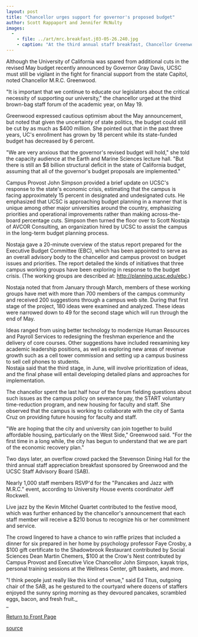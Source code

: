 ```yaml
---
layout: post
title: "Chancellor urges support for governor's proposed budget"
author: Scott Rappaport and Jennifer McNulty
images:
  -
    - file: ../art/mrc.breakfast.j03-05-26.240.jpg
    - caption: "At the third annual staff breakfast, Chancellor Greenwood, standing, visits with staff members (left to right) Greta Gil, Jude Pipes, and Paul Bauman. Also standing is Ben Webb; Marcia Marquardt's back is to the camera. Photo by Louise Donahue"
---
```


Although the University of California was spared from additional cuts in the revised May budget recently announced by Governor Gray Davis, UCSC must still be vigilant in the fight for financial support from the state Capitol, noted Chancellor M.R.C. Greenwood.

"It is important that we continue to educate our legislators about the critical necessity of supporting our university," the chancellor urged at the third brown-bag staff forum of the academic year, on May 19.

Greenwood expressed cautious optimism about the May announcement, but noted that given the uncertainty of state politics, the budget could still be cut by as much as $400 million. She pointed out that in the past three years, UC's enrollment has grown by 18 percent while its state-funded budget has decreased by 6 percent.  

"We are very anxious that the governor's revised budget will hold," she told the capacity audience at the Earth and Marine Sciences lecture hall. "But there is still an $8 billion structural deficit in the state of California budget, assuming that all of the governor's budget proposals are implemented."  

Campus Provost John Simpson provided a brief update on UCSC's response to the state's economic crisis, estimating that the campus is facing approximately 15 percent in designated and undesignated cuts. He emphasized that UCSC is approaching budget planning in a manner that is unique among other major universities around the country, emphasizing priorities and operational improvements rather than making across-the-board percentage cuts. Simpson then turned the floor over to Scott Nostaja of AVCOR Consulting, an organization hired by UCSC to assist the campus in the long-term budget planning process.

Nostaja gave a 20-minute overview of the status report prepared for the Executive Budget Committee (EBC), which has been appointed to serve as an overall advisory body to the chancellor and campus provost on budget issues and priorities. The report detailed the kinds of initiatives that three campus working groups have been exploring in response to the budget crisis. (The working groups are described at: <http://planning.ucsc.edu/ebc>.)  

Nostaja noted that from January through March, members of these working groups have met with more than 700 members of the campus community and received 200 suggestions through a campus web site. During that first stage of the project, 180 ideas were examined and analyzed. These ideas were narrowed down to 49 for the second stage which will run through the end of May.   

Ideas ranged from using better technology to modernize Human Resources and Payroll Services to redesigning the freshman experience and the delivery of core courses. Other suggestions have included reexamining key academic leadership positions, as well as exploring new areas of revenue growth such as a cell tower commission and setting up a campus business to sell cell phones to students.   
Nostaja said that the third stage, in June, will involve prioritization of ideas, and the final phase will entail developing detailed plans and approaches for implementation.  

The chancellor spent the last half hour of the forum fielding questions about such issues as the campus policy on severance pay, the START voluntary time-reduction program, and new housing for faculty and staff. She observed that the campus is working to collaborate with the city of Santa Cruz on providing future housing for faculty and staff.  

"We are hoping that the city and university can join together to build affordable housing, particularly on the West Side," Greenwood said. "For the first time in a long while, the city has begun to understand that we are part of the economic recovery plan."  

Two days later, an overflow crowd packed the Stevenson Dining Hall for the third annual staff appreciation breakfast sponsored by Greenwood and the UCSC Staff Advisory Board (SAB).  

Nearly 1,000 staff members RSVP'd for the "Pancakes and Jazz with M.R.C." event, according to University House events coordinator Jeff Rockwell.   

Live jazz by the Kevin Mitchel Quartet contributed to the festive mood, which was further enhanced by the chancellor's announcement that each staff member will receive a $210 bonus to recognize his or her commitment and service.  

The crowd lingered to have a chance to win raffle prizes that included a dinner for six prepared in her home by psychology professor Faye Crosby, a $100 gift certificate to the Shadowbrook Restaurant contributed by Social Sciences Dean Martin Chemers, $100 at the Crow's Nest contributed by Campus Provost and Executive Vice Chancellor John Simpson, kayak trips, personal training sessions at the Wellness Center, gift baskets, and more.  

"I think people just really like this kind of venue," said Ed Titus, outgoing chair of the SAB, as he gestured to the courtyard where dozens of staffers enjoyed the sunny spring morning as they devoured pancakes, scrambled eggs, bacon, and fresh fruit._  
_


[Return to Front Page][1]

[1]: http://currents.ucsc.edu/

[source](http://www1.ucsc.edu/currents/02-03/05-26/budget.html "Permalink to budget")

